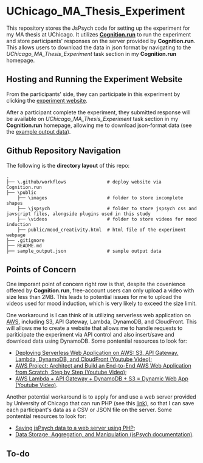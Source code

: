 # UChicago_MA_Thesis_Experiment
This repository stores the JsPsych code for setting up the experiment for my MA thesis at UChicago. It utilizes [**Cognition.run**](https://www.cognition.run/) to run the experiment and store participants' responses on the server provided by **Cognition.run**. This allows users to download the data in json format by navigating to the *UChicago_MA_Thesis_Experiment* task section in my **Cognition.run** homepage.

## Hosting and Running the Experiment Website
From the participants' side, they can participate in this experiment by clicking the [experiment website](https://kvpbgcbdhz.cognition.run).

After a participant complete the experiment, they submitted response will be available on *UChicago_MA_Thesis_Experiment* task section in my **Cognition.run** homepage, allowing me to download json-format data (see the [example output data](sample_output.json)).

## Github Repository Navigation
The following is the **directory layout** of this repo:

    .
    ├── \.github/workflows               # deploy website via Cognition.run       
    ├── \public
        ├── \images                      # folder to store incomplete shapes
        ├── \jspsych                     # folder to store jspsych css and javscript files, alongside plugins used in this study
        ├── \videos                      # folder to store videos for mood induction
        ├── public/mood_creativity.html  # html file of the experiment webpage
    ├── .gitignore
    ├── README.md
    ├── sample_output.json               # sample output data

## Points of Concern
One imporant point of concern right row is that, despite the covenience offered by **Cognition.run**, free-account users can only upload a video with size less than 2MB. This leads to potential issues for me to upload the videos used for mood induction, which is very likely to exceed the size limit. 

One workaround is I can think of is utilizing serverless web application on [AWS](https://aws.amazon.com/free/webapps/?gclid=CjwKCAjw0YGyBhByEiwAQmBEWnM9sV53l-OWSyEKQyv-kAG2KBINRIsA7x-uipJRll8sgzetWVttVBoCAFIQAvD_BwE&trk=6f75e631-3b71-4d44-a71d-d557bcd37563&sc_channel=ps&ef_id=CjwKCAjw0YGyBhByEiwAQmBEWnM9sV53l-OWSyEKQyv-kAG2KBINRIsA7x-uipJRll8sgzetWVttVBoCAFIQAvD_BwE:G:s&s_kwcid=AL!4422!3!531871356401!p!!g!!hosting%20site!2038938166!74770369169), including S3, API Gateway, Lambda, DynamoDB, and CloudFront. This will allows me to create a website that allows me to handle requests to pariticipate the experiment via API control and also insert/save and download data using DynamoDB. Some pontential resources to look for:
- [Deploying Serverless Web Application on AWS: S3, API Gateway, Lambda, DynamoDB, and CloudFront (Youtube Video)](https://www.youtube.com/watch?v=pK52mfm69i0);
- [AWS Project: Architect and Build an End-to-End AWS Web Application from Scratch, Step by Step (Youtube Video)](https://www.youtube.com/watch?v=7m_q1ldzw0U);
- [AWS Lambda + API Gateway + DynamoDB + S3 = Dynamic Web App (Youtube Video)](https://www.youtube.com/watch?v=PzNQXYWQQ7c).

Another potential workaround is to apply for and use a web server provided by University of Chicago that can run PHP (see this [link](https://websites.uchicago.edu/website-options/self-service/)), so that I can save each participant's data as a CSV or JSON file on the server. Some pontential resources to look for: 
- [Saving jsPsych data to a web server using PHP](https://kywch.github.io/jsPsych-in-Qualtrics/save-php/);
- [Data Storage, Aggregation, and Manipulation (jsPsych documentation)](https://www.jspsych.org/7.0/overview/data/).

## To-do

